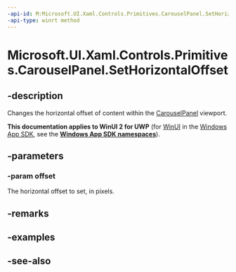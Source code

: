 ```yaml
---
-api-id: M:Microsoft.UI.Xaml.Controls.Primitives.CarouselPanel.SetHorizontalOffset(System.Double)
-api-type: winrt method
---
```


<!-- Method syntax
public void SetHorizontalOffset(System.Double offset)
-->

# Microsoft.UI.Xaml.Controls.Primitives.CarouselPanel.SetHorizontalOffset

## -description
Changes the horizontal offset of content within the [CarouselPanel](carouselpanel.md) viewport.

**This documentation applies to WinUI 2 for UWP** (for [WinUI](/windows/apps/winui/winui3/) in the [Windows App SDK](/windows/apps/windows-app-sdk/), see the **[Windows App SDK namespaces](/windows/windows-app-sdk/api/winrt/)**).

## -parameters
### -param offset
The horizontal offset to set, in pixels.

## -remarks

## -examples

## -see-also

